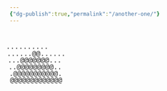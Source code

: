 ```yaml
---
{"dg-publish":true,"permalink":"/another-one/"}
---
```


<!DOCTYPE html>
<html lang="en">
<head>
    <meta charset="UTF-8">
    <meta name="viewport" content="width=device-width, initial-scale=1.0">
    <title>3D ASCII Sphere Animation</title>
    <style>
        @keyframes rotate {
            0% { transform: rotateY(0deg); }
            100% { transform: rotateY(360deg); }
        }
        .sphere {
            font-family: monospace;
            font-size: 15px;
            line-height: 15px;
            white-space: pre;
            transform-style: preserve-3d;
            animation: rotate 5s infinite linear;
            perspective: 1000px;
        }
        .layer {
            position: absolute;
            backface-visibility: hidden;
        }
        .layer:nth-child(1) { transform: translateZ(50px); }
        .layer:nth-child(2) { transform: translateZ(40px); }
        .layer:nth-child(3) { transform: translateZ(30px); }
        .layer:nth-child(4) { transform: translateZ(20px); }
        .layer:nth-child(5) { transform: translateZ(10px); }
        .layer:nth-child(6) { transform: translateZ(0px); }
    </style>
</head>
<body>
    <div class="sphere">
        <div class="layer">..........</div>
        <div class="layer">......@@......</div>
        <div class="layer">...@@@@@@@...</div>
        <div class="layer">..@@@@@@@@@..</div>
        <div class="layer">.@@@@@@@@@@@.</div>
        <div class="layer">@@@@@@@@@@@@@</div>
    </div>
</body>
</html>